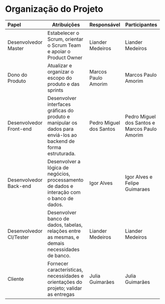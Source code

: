 # Organização do Projeto

| Papel | Atribuições | Responsável | Participantes |
| :---- | ----------- | ----------- | ------------- |
| Desenvolvedor Master | Estabelecer o Scrum, orientar o Scrum Team e apoiar o Product Owner | Liander Medeiros | Liander Medeiros |
| Dono do Produto | Atualizar e organizar o escopo do produto e das sprints | Marcos Paulo Amorim | Marcos Paulo Amorim |
| Desenvolvedor Front-end | Desenvolver interfaces gráficas do produto e manipular os dados para enviá-los ao backend de forma estruturada. | Pedro Miguel dos Santos | Pedro Miguel dos Santos e Marcos Paulo Amorim |
| Desenvolvedor Back-end | Desenvolver a lógica de negócios, processamento de dados e interação com o banco de dados. | Igor Alves | Igor Alves e Felipe Guimaraes |
| Desenvolvedor CI/Tester | Desenvolver banco de dados, tabelas, relações entre as mesmas, e demais necessidades de banco. | Liander Medeiros | Liander Medeiros |
| Cliente | Fornecer características, necessidades e orientações do projeto; validar as entregas | Julia Guimarães | Julia Guimarães | 
